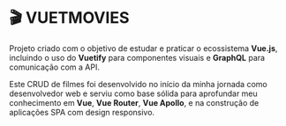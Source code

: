 # 🎬 VUETMOVIES

Projeto criado com o objetivo de estudar e praticar o ecossistema **Vue.js**, incluindo o uso do **Vuetify** para componentes visuais e **GraphQL** para comunicação com a API.

Este CRUD de filmes foi desenvolvido no início da minha jornada como desenvolvedor web e serviu como base sólida para aprofundar meu conhecimento em **Vue**, **Vue Router**, **Vue Apollo**, e na construção de aplicações SPA com design responsivo.


